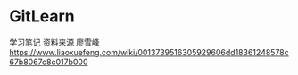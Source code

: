 # GitLearn
学习笔记
资料来源 廖雪峰
https://www.liaoxuefeng.com/wiki/0013739516305929606dd18361248578c67b8067c8c017b000
